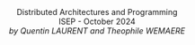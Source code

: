 <html>
	<center>Distributed Architectures and Programming</center>
	<center>ISEP - October 2024</center>
	<center style="font-style:italic">by Quentin LAURENT and Theophile WEMAERE</center>
</html>


